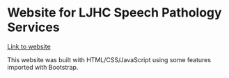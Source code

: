 # Website for LJHC Speech Pathology Services

[Link to website](https://www.LJHCspeech.com)

This website was built with HTML/CSS/JavaScript using some features imported with Bootstrap.
